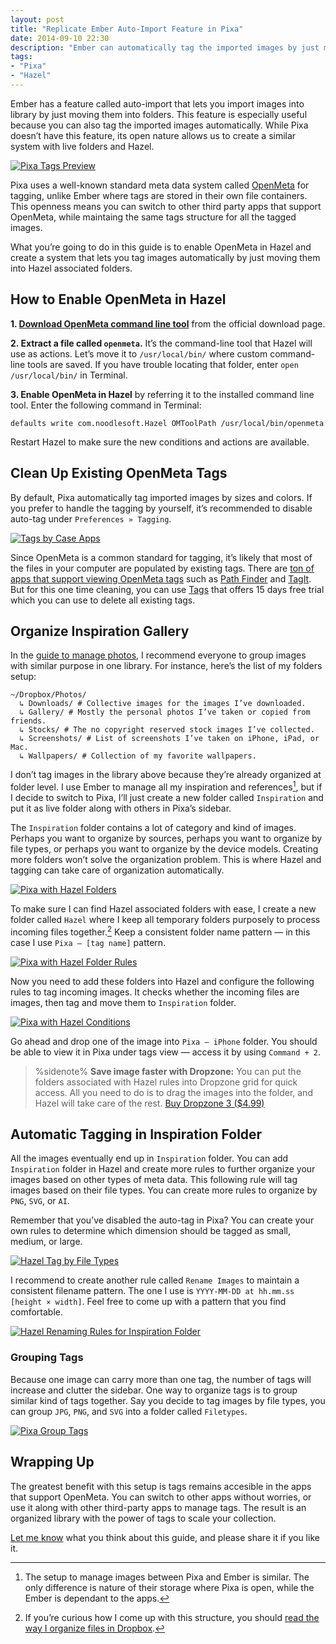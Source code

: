 ```yaml
---
layout: post
title: "Replicate Ember Auto-Import Feature in Pixa"
date: 2014-09-10 22:30
description: "Ember can automatically tag the imported images by just moving files into selected folders. You can do more than just tagging with Pixa and Hazel."
tags:
- "Pixa"
- "Hazel"
---
```


Ember has a feature called auto-import that lets you import images into library by just moving them into folders. This feature is especially useful because you can also tag the imported images automatically. While Pixa doesn’t have this feature, its open nature allows us to create a similar system with live folders and Hazel.

<!-- more -->

 [ ![Pixa Tags Preview][183245] ](http://images.sayzlim.net/2014/09/hazel_pixa_preview.jpg "Pixa Tags Preview")

[183245]: http://images.sayzlim.net/2014/09/hazel_pixa_preview.jpg "Pixa Tags Preview"

Pixa uses a well-known standard meta data system called [OpenMeta](http://code.google.com/p/openmeta/ "openmeta - OpenMeta is an OS X standard for adding tags, ratings ...") for tagging, unlike Ember where tags are stored in their own file containers. This openness means you can switch to other third party apps that support OpenMeta, while maintaing the same tags structure for all the tagged images.

What you’re going to do in this guide is to enable OpenMeta in Hazel and create a system that lets you tag images automatically by just moving them into Hazel associated folders. 

## How to Enable OpenMeta in Hazel
**1. [Download OpenMeta command line tool](http://code.google.com/p/openmeta/downloads/list "Downloads - openmeta - OpenMeta is an OS X ... - Google Code")** from the official download page.

**2. Extract a file called `openmeta`.** It’s the command-line tool that Hazel will use as actions. Let’s move it to `/usr/local/bin/` where custom command-line tools are saved. If you have trouble locating that folder, enter `open /usr/local/bin/` in Terminal.

**3. Enable OpenMeta in Hazel** by referring it to the installed command line tool. Enter the following command in Terminal:
	
	defaults write com.noodlesoft.Hazel OMToolPath /usr/local/bin/openmeta

Restart Hazel to make sure the new conditions and actions are available.

## Clean Up Existing OpenMeta Tags

By default, Pixa automatically tag imported images by sizes and colors. If you prefer to handle the tagging by yourself, it’s recommended to disable auto-tag under `Preferences » Tagging`.

[ ![Tags by Case Apps][204609] ](http://images.sayzlim.net/2014/09/tags_preview.jpg "Tags by Case Apps")

[204609]: http://images.sayzlim.net/2014/09/tags_preview.jpg "Tags by Case Apps"

Since OpenMeta is a common standard for tagging, it’s likely that most of the files in your computer are populated by existing tags. There are [ton of apps that support viewing OpenMeta tags](https://code.google.com/p/openmeta/wiki/OpenMetaApplications "OpenMetaApplications - openmeta - A list of ... - Google Code") such as [Path Finder](http://www.cocoatech.com/ "Path Finder 7 by Cocoatech") and [TagIt](http://www.ironicsoftware.com/tagit/ "Tagit : Ironic Software"). But for this one time cleaning, you can use [Tags](http://www.caseapps.com/tags/ "Tags - Simply Organized - Case Apps") that offers 15 days free trial which you can use to delete all existing tags.

## Organize Inspiration Gallery

In the [guide to manage photos](http://sayzlim.net/digitalshelf/photos "Manage Your Photos - Sayz Lim"), I recommend everyone to group images with similar purpose in one library. For instance, here’s the list of my folders setup:

```
~/Dropbox/Photos/
  ↳ Downloads/ # Collective images for the images I’ve downloaded.
  ↳ Gallery/ # Mostly the personal photos I’ve taken or copied from friends.
  ↳ Stocks/ # The no copyright reserved stock images I’ve collected.
  ↳ Screenshots/ # List of screenshots I’ve taken on iPhone, iPad, or Mac.
  ↳ Wallpapers/ # Collection of my favorite wallpapers.
```

I don’t tag images in the library above because they’re already organized at folder level. I use Ember to manage all my inspiration and references[^2], but if I decide to switch to Pixa, I’ll just create a new folder called `Inspiration` and put it as live folder along with others in Pixa’s sidebar.

The `Inspiration` folder contains a lot of category and kind of images. Perhaps you want to organize by sources, perhaps you want to organize by file types, or perhaps you want to organize by the device models. Creating more folders won’t solve the organization problem. This is where Hazel and tagging can take care of organization automatically.

[ ![Pixa with Hazel Folders][183329] ](http://images.sayzlim.net/2014/09/hazel_pixa_folders.jpg "Pixa with Hazel Folders")

[183329]: http://images.sayzlim.net/2014/09/hazel_pixa_folders.jpg "Pixa with Hazel Folders"

To make sure I can find Hazel associated folders with ease, I create a new folder called `Hazel` where I keep all temporary folders purposely to process incoming files together.[^1] Keep a consistent folder name pattern — in this case I use `Pixa – [tag name]` pattern.

[ ![Pixa with Hazel Folder Rules][183429] ](http://images.sayzlim.net/2014/09/hazel_pixa_tag.jpg "Pixa with Hazel Folder Rules")

[183429]: http://images.sayzlim.net/2014/09/hazel_pixa_tag.jpg "Pixa with Hazel Folder Rules"

Now you need to add these folders into Hazel and configure the following rules to tag incoming images. It checks whether the incoming files are images, then tag and move them to `Inspiration` folder.

[ ![Pixa with Hazel Conditions][183456] ](http://images.sayzlim.net/2014/09/hazel_pixa_tag_rules.jpg "Pixa with Hazel Conditions")

[183456]: http://images.sayzlim.net/2014/09/hazel_pixa_tag_rules.jpg "Pixa with Hazel Conditions"

Go ahead and drop one of the image into `Pixa – iPhone` folder. You should be able to view it in Pixa under tags view — access it by using `Command + 2`.

> %sidenote%
> **Save image faster with Dropzone:** You can put the folders associated with Hazel rules into Dropzone grid for quick access. All you need to do is to drag the images into the folder, and Hazel will take care of the rest. [Buy Dropzone 3 ($4.99)](https://itunes.apple.com/us/app/dropzone-3/id695406827?mt=12&at=11ld6n&ct=dropzone+3 "Mac App Store –Dropzone 3")

## Automatic Tagging in Inspiration Folder

All the images eventually end up in `Inspiration` folder. You can add `Inspiration` folder in Hazel and create more rules to further organize your images based on other types of meta data. This following rule will tag images based on their file types. You can create more rules to organize by `PNG`, `SVG`, or `AI`.

Remember that you’ve disabled the auto-tag in Pixa? You can create your own rules to determine which dimension should be tagged as small, medium, or large.

[ ![Hazel Tag by File Types][214427] ](http://images.sayzlim.net/2014/09/hazel_pixa_tag_filetype.jpg "Hazel Tag by File Types")

[214427]: http://images.sayzlim.net/2014/09/hazel_pixa_tag_filetype.jpg "Hazel Tag by File Types"

I recommend to create another rule called `Rename Images` to maintain a consistent filename pattern. The one I use is `YYYY-MM-DD at hh.mm.ss [height × width]`. Feel free to come up with a pattern that you find comfortable.

[ ![Hazel Renaming Rules for Inspiration Folder][183529] ](http://images.sayzlim.net/2014/09/hazel_pixa_inspiration.jpg "Hazel Renaming Rules for Inspiration Folder")

[183529]: http://images.sayzlim.net/2014/09/hazel_pixa_inspiration.jpg "Hazel Renaming Rules for Inspiration Folder"

### Grouping Tags

Because one image can carry more than one tag, the number of tags will increase and clutter the sidebar. One way to organize tags is to group similar kind of tags together. Say you decide to tag images by file types, you can group `JPG`, `PNG`, and `SVG` into a folder called `Filetypes`.

[ ![Pixa Group Tags][214449] ](http://images.sayzlim.net/2014/09/hazel_pixa_group_tags.jpg "Pixa Group Tags")

[214449]: http://images.sayzlim.net/2014/09/hazel_pixa_group_tags.jpg "Pixa Group Tags"


## Wrapping Up

The greatest benefit with this setup is tags remains accesible in the apps that support OpenMeta. You can switch to other apps without worries, or use it along with other third-party apps to manage tags. The result is an organized library with the power of tags to scale your collection.


[Let me know](http://sayzlim.net/contact "Contact - Sayz Lim") what you think about this guide, and please share it if you like it.

[^1]: If you’re curious how I come up with this structure, you should [read the way I organize files in Dropbox](http://sayzlim.net/organize-files-in-dropbox "How I Organize Files in Dropbox - Sayz Lim").

[^2]: The setup to manage images between Pixa and Ember is similar. The only difference is nature of their storage where Pixa is open, while the Ember is dependant to the apps.